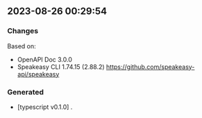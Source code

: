 

## 2023-08-26 00:29:54
### Changes
Based on:
- OpenAPI Doc 3.0.0 
- Speakeasy CLI 1.74.15 (2.88.2) https://github.com/speakeasy-api/speakeasy
### Generated
- [typescript v0.1.0] .